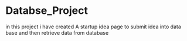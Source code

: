 # Databse_Project
in this project i have created A startup idea page to submit idea into data base and then retrieve data from database
